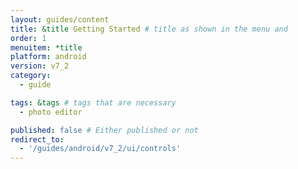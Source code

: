 ```yaml
---
layout: guides/content
title: &title Getting Started # title as shown in the menu and 
order: 1
menuitem: *title
platform: android
version: v7_2
category: 
  - guide

tags: &tags # tags that are necessary
  - photo editor

published: false # Either published or not 
redirect_to:
  - '/guides/android/v7_2/ui/controls'
---
```

